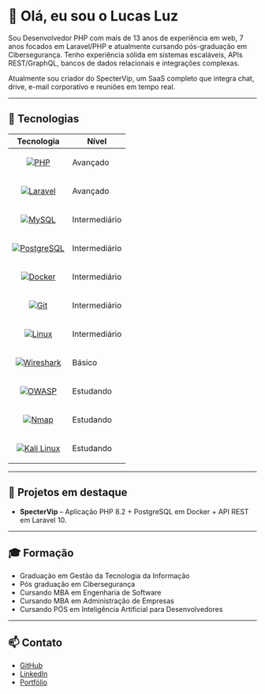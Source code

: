 # 👋 Olá, eu sou o Lucas Luz

Sou Desenvolvedor PHP com mais de 13 anos de experiência em web, 7 anos focados em Laravel/PHP e atualmente cursando pós-graduação em Cibersegurança. Tenho experiência sólida em sistemas escaláveis, APIs REST/GraphQL, bancos de dados relacionais e integrações complexas.

Atualmente sou criador do SpecterVip, um SaaS completo que integra chat, drive, e-mail corporativo e reuniões em tempo real.

---

## 🔧 Tecnologias
| Tecnologia         | Nível         |
|--------------------|---------------|
| <p align="center"><a href="https://www.php.net" target="_blank"><img src="https://img.shields.io/badge/PHP-777BB4?style=for-the-badge&logo=php&logoColor=white" alt="PHP"/></a></p>                              | Avançado |
| <p align="center"><a href="https://laravel.com" target="_blank"><img src="https://img.shields.io/badge/Laravel-E74430?style=for-the-badge&logo=laravel&logoColor=white" alt="Laravel"/></a></p>                  | Avançado |
| <p align="center"><a href="https://www.mysql.com/" target="_blank"><img src="https://img.shields.io/badge/MySQL-4479A1?style=for-the-badge&logo=mysql&logoColor=white" alt="MySQL"/></a></p>                     | Intermediário |
| <p align="center"><a href="https://www.postgresql.org/" target="_blank"><img src="https://img.shields.io/badge/PostgreSQL-4169E1?style=for-the-badge&logo=postgresql&logoColor=white" alt="PostgreSQL"/></a></p> | Intermediário |
| <p align="center"><a href="https://www.docker.com/" target="_blank"><img src="https://img.shields.io/badge/Docker-2496ED?style=for-the-badge&logo=docker&logoColor=white" alt="Docker"/></a></p>                 | Intermediário |
| <p align="center"><a href="https://git-scm.com/" target="_blank"><img src="https://img.shields.io/badge/Git-F05032?style=for-the-badge&logo=git&logoColor=white" alt="Git"/></a></p>                             | Intermediário |
| <p align="center"><a href="https://www.linux.org/" target="_blank"><img src="https://img.shields.io/badge/Linux-FCC624?style=for-the-badge&logo=linux&logoColor=black" alt="Linux"/></a></p>                     | Intermediário |
| <p align="center"><a href="https://www.wireshark.org/" target="_blank"><img src="https://img.shields.io/badge/Wireshark-1679A7?style=for-the-badge&logo=wireshark&logoColor=white" alt="Wireshark"/></a></p>     | Básico |
| <p align="center"><a href="https://owasp.org/" target="_blank"><img src="https://img.shields.io/badge/OWASP-000000?style=for-the-badge&logo=OWASP&logoColor=white" alt="OWASP"/></a></p>                         | Estudando |
| <p align="center"><a href="https://nmap.org/" target="_blank"><img src="https://img.shields.io/badge/Nmap-004170?style=for-the-badge&logo=nmap&logoColor=white" alt="Nmap"/></a></p>                             | Estudando |
| <p align="center"><a href="https://www.kali.org/" target="_blank"><img src="https://img.shields.io/badge/Kali_Linux-557C94?style=for-the-badge&logo=kalilinux&logoColor=white" alt="Kali Linux"/></a></p>        | Estudando |


---

## 🚀 Projetos em destaque
- **SpecterVip** – Aplicação PHP 8.2 + PostgreSQL em Docker + API REST em Laravel 10.

---


## 🎓 Formação
- Graduação em Gestão da Tecnologia da Informação
- Pós graduação em Cibersegurança
- Cursando MBA em Engenharia de Software
- Cursando MBA em Administração de Empresas
- Cursando PÓS em Inteligência Artificial para Desenvolvedores

---

## 📫 Contato
- [GitHub](https://github.com/lookdluz)  
- [LinkedIn](https://www.linkedin.com/in/lucas-luz-2504b423b/)
- [Portfólio](https://lucasluz.me/)

